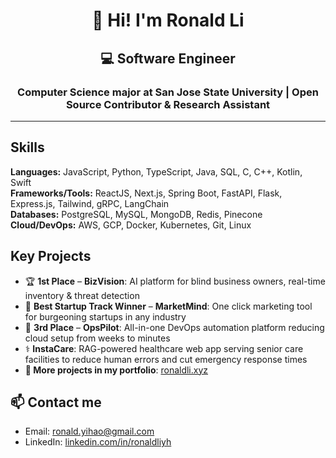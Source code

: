 <h1 align="center">👋 Hi! I'm Ronald Li</h1>
<h2 align="center">💻 Software Engineer</h2>

<h3 align="center">
Computer Science major at San Jose State University | Open Source Contributor & Research Assistant
</h3>

--- 

## Skills
**Languages:** JavaScript, Python, TypeScript, Java, SQL, C, C++, Kotlin, Swift  
**Frameworks/Tools:** ReactJS, Next.js, Spring Boot, FastAPI, Flask, Express.js, Tailwind, gRPC, LangChain  
**Databases:** PostgreSQL, MySQL, MongoDB, Redis, Pinecone  
**Cloud/DevOps:** AWS, GCP, Docker, Kubernetes, Git, Linux  

## Key Projects
- 🏆 **1st Place** – **BizVision**: AI platform for blind business owners, real-time inventory & threat detection  
- 🥇 **Best Startup Track Winner** – **MarketMind**: One click marketing tool for burgeoning startups in any industry  
- 🥉 **3rd Place** – **OpsPilot**: All-in-one DevOps automation platform reducing cloud setup from weeks to minutes  
- ⚕️ **InstaCare**: RAG-powered healthcare web app serving senior care facilities to reduce human errors and cut emergency response times
- **🔗 More projects in my portfolio**: [ronaldli.xyz](https://www.ronaldli.xyz) 

## 📫 Contact me
- Email: ronald.yihao@gmail.com
- LinkedIn: [linkedin.com/in/ronaldliyh](https://linkedin.com/in/ronaldliyh)



